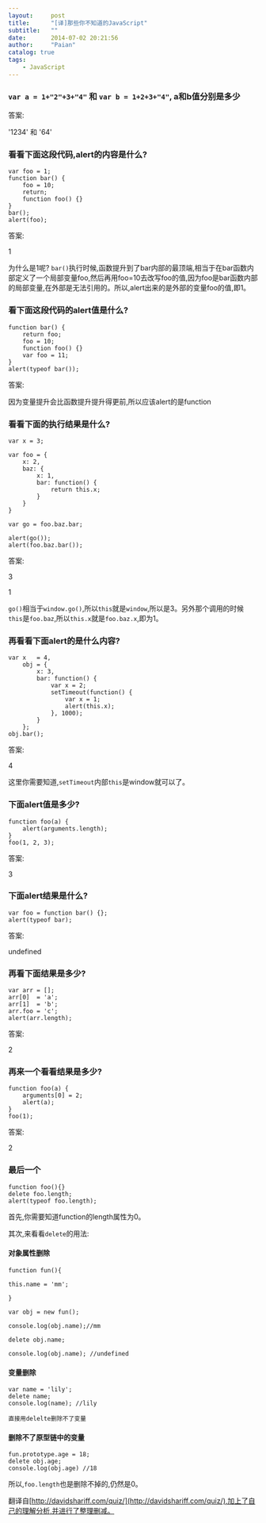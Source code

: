 ```yaml
---
layout:     post
title:      "[译]那些你不知道的JavaScript"
subtitle:   ""
date:       2014-07-02 20:21:56
author:     "Paian"
catalog: true
tags:
    - JavaScript
---
```


### ```var a = 1+"2"+3+"4"``` 和 ```var b = 1+2+3+"4"```, a和b值分别是多少

答案:

'1234' 和 '64'

### 看看下面这段代码,alert的内容是什么?

    var foo = 1;
    function bar() {
        foo = 10;
        return;
        function foo() {}
    }
    bar();
    alert(foo);

答案:

1


为什么是1呢? ```bar()```执行时候,函数提升到了bar内部的最顶端,相当于在bar函数内部定义了一个局部变量foo,然后再用foo=10去改写foo的值,因为foo是bar函数内部的局部变量,在外部是无法引用的。所以,alert出来的是外部的变量foo的值,即1。

### 看下面这段代码的alert值是什么?

```
function bar() {
    return foo;
    foo = 10;
    function foo() {}
    var foo = 11;
}
alert(typeof bar());
```

答案:

因为变量提升会比函数提升提升得更前,所以应该alert的是function

### 看看下面的执行结果是什么?

    var x = 3;

    var foo = {
        x: 2,
        baz: {
            x: 1,
            bar: function() {
                return this.x;
            }
        }
    }

    var go = foo.baz.bar;

    alert(go());
    alert(foo.baz.bar());

答案:

3

1

```go()```相当于```window.go()```,所以```this```就是```window```,所以是3。另外那个调用的时候```this```是```foo.baz```,所以```this.x```就是```foo.baz.x```,即为1。

### 再看看下面alert的是什么内容?

    var x   = 4,
        obj = {
            x: 3,
            bar: function() {
                var x = 2;
                setTimeout(function() {
                    var x = 1;
                    alert(this.x);
                }, 1000);
            }
        };
    obj.bar();

答案:

4

这里你需要知道,```setTimeout```内部```this```是window就可以了。

### 下面alert值是多少?

    function foo(a) {
        alert(arguments.length);
    }
    foo(1, 2, 3);

答案:

3

### 下面alert结果是什么?

    var foo = function bar() {};
    alert(typeof bar);

答案:

undefined

### 再看下面结果是多少?


    var arr = [];
    arr[0]  = 'a';
    arr[1]  = 'b';
    arr.foo = 'c';
    alert(arr.length);

答案:

2

### 再来一个看看结果是多少?

    function foo(a) {
        arguments[0] = 2;
        alert(a);
    }
    foo(1);

答案:

2

### 最后一个

    function foo(){}
    delete foo.length;
    alert(typeof foo.length);

首先,你需要知道function的length属性为0。

其次,来看看```delete```的用法:

#### 对象属性删除

    function fun(){

    this.name = 'mm';

    }

    var obj = new fun();

    console.log(obj.name);//mm

    delete obj.name;

    console.log(obj.name); //undefined

#### 变量删除

    var name = 'lily';
    delete name;
    console.log(name); //lily

    直接用delelte删除不了变量

#### 删除不了原型链中的变量

    fun.prototype.age = 18;
    delete obj.age;
    console.log(obj.age) //18

所以,```foo.length```也是删除不掉的,仍然是0。

翻译自[http://davidshariff.com/quiz/](http://davidshariff.com/quiz/),加上了自己的理解分析,并进行了整理删减。







